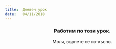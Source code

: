 ```yaml
---
title:  Дневен урок
date:   04/11/2018
---
```


### <center>Работим по този урок.</center>
<center>Моля, върнете се по-късно.</center>